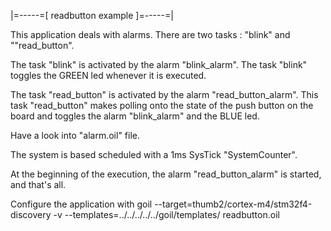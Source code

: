 |=-----=[ readbutton example ]=-----=|

This application deals with alarms.
There are two tasks : "blink" and ""read_button".

The task "blink" is activated by the alarm "blink_alarm".
The task "blink" toggles the GREEN led whenever it is executed.

The task "read_button" is activated by the alarm "read_button_alarm".
This task "read_button" makes polling onto the state of the push button on the board and toggles the alarm "blink_alarm" and the BLUE led.

Have a look into "alarm.oil" file.

The system is based scheduled with a 1ms SysTick "SystemCounter".

At the beginning of the execution, the alarm "read_button_alarm" is started, and that's all.
 
Configure the application with
goil --target=thumb2/cortex-m4/stm32f4-discovery -v --templates=../../../../../goil/templates/ readbutton.oil

